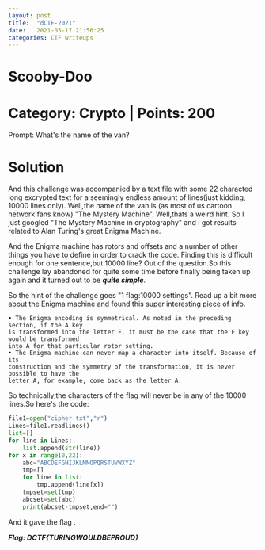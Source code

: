 ```yaml
---
layout: post
title:  "dCTF-2021"
date:   2021-05-17 21:56:25
categories: CTF writeups
---
```

# Scooby-Doo

# Category: Crypto | Points: 200

Prompt: What's the name of the van?

# Solution 

And this challenge was accompanied by a text file with some 22 characted long excrypted text for a seemingly endless amount of lines(just kidding, 10000 lines only).
Well,the name of the van is (as most of us cartoon network fans know) "The Mystery Machine". Well,thats a weird hint.
So I just googled "The Mystery Machine in cryptography" and i got results related to Alan Turing's great Enigma Machine.

And the Enigma machine has rotors and offsets and a number of other things you have to define in order to crack the code. Finding this is difficult enough for one sentence,but 10000 line? Out of the question.So this challenge lay abandoned for quite some time before finally being taken up again and it turned out to be ***quite simple***.

So the hint of the challenge goes "1 flag:10000 settings".
Read up a bit more about the Enigma machine and found this super interesting piece of info.

```
• The Enigma encoding is symmetrical. As noted in the preceding section, if the A key
is transformed into the letter F, it must be the case that the F key would be transformed
into A for that particular rotor setting.
• The Enigma machine can never map a character into itself. Because of its
construction and the symmetry of the transformation, it is never possible to have the
letter A, for example, come back as the letter A.

```

So technically,the characters of the flag will never be in any of the 10000 lines.So here's the code:
```py
file1=open("cipher.txt","r")
Lines=file1.readlines()
list=[]
for line in Lines:
    list.append(str(line))
for x in range(0,22):
    abc="ABCDEFGHIJKLMNOPQRSTUVWXYZ"
    tmp=[]
    for line in list:
        tmp.append(line[x])
    tmpset=set(tmp)
    abcset=set(abc)
    print(abcset-tmpset,end="")

```
And it gave the flag . 

***Flag: DCTF{TURINGWOULDBEPROUD}***